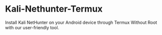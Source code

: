# Kali-Nethunter-Termux
Install Kali NetHunter on your Android device through Termux Without Root  with our user-friendly tool. 
